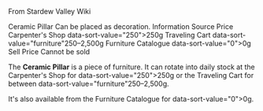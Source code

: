 From Stardew Valley Wiki

Ceramic Pillar Can be placed as decoration. Information Source Price Carpenter's Shop data-sort-value="250"&gt;250g Traveling Cart data-sort-value="furniture"250–2,500g Furniture Catalogue data-sort-value="0"&gt;0g Sell Price Cannot be sold

The **Ceramic Pillar** is a piece of furniture. It can rotate into daily stock at the Carpenter's Shop for data-sort-value="250"&gt;250g or the Traveling Cart for between data-sort-value="furniture"250–2,500g.

It's also available from the Furniture Catalogue for data-sort-value="0"&gt;0g.